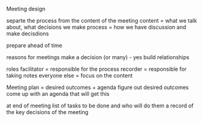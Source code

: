 Meeting design

separte the process from the content of the meeting content = what we talk
about, what decisions we make process = how we have discussion and make
decisdions

prepare ahead of time

reasons for meetings make a decision (or many) - yes build relationships

roles facilitator = responsible for the process recorder = responsible for
taking notes everyone else = focus on the content

Meeting plan = desired outcomes + agenda figure out desired outcomes come up
with an agenda that will get this

at end of meeting list of tasks to be done and who will do them a record of the
key decisions of the meeting
